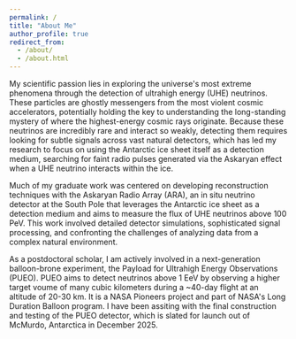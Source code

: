 ```yaml
---
permalink: /
title: "About Me"
author_profile: true
redirect_from: 
  - /about/
  - /about.html
---
```


My scientific passion lies in exploring the universe's most extreme phenomena through the detection of ultrahigh energy (UHE) neutrinos.  These particles are ghostly messengers from the most violent cosmic accelerators, potentially holding the key to understanding the long-standing mystery of where the highest-energy cosmic rays originate.  Because these neutrinos are incredibly rare and interact so weakly, detecting them requires looking for subtle signals across vast natural detectors, which has led my research to focus on using the Antarctic ice sheet itself as a detection medium, searching for faint radio pulses generated via the Askaryan effect when a UHE neutrino interacts within the ice.

Much of my graduate work was centered on developing reconstruction techniques with the Askaryan Radio Array (ARA), an in situ neutrino detector at the South Pole that leverages the Antarctic ice sheet as a detection medium and aims to measure the flux of UHE neutrinos above 100 PeV.  This work involved detailed detector simulations, sophisticated signal processing, and confronting the challenges of analyzing data from a complex natural environment.  

As a postdoctoral scholar, I am actively involved in a next-generation balloon-brone experiment, the Payload for Ultrahigh Energy Observations (PUEO).  PUEO aims to detect neutrinos above 1 EeV by observing a higher target voume of many cubic kilometers during a ~40-day flight at an altitude of 20-30 km.  It is a NASA Pioneers project and part of NASA's Long Duration Balloon program.  I have been assiting with the final construction and testing of the PUEO detector, which is slated for launch out of McMurdo, Antarctica in December 2025.